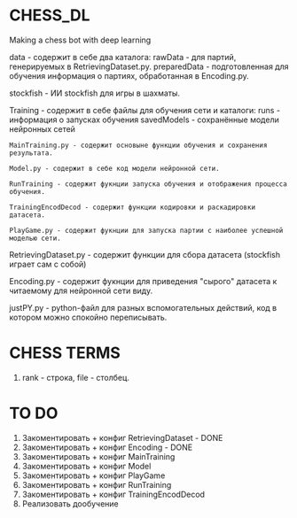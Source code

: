 # CHESS_DL
 Making a chess bot with deep learning

data - содержит в себе два каталога:
    rawData - для партий, генерируемых в RetrievingDataset.py.
    preparedData - подготовленная для обучения информация о партиях, обработанная в  Encoding.py.

stockfish - ИИ stockfish для игры в шахматы.

Training - содержит в себе файлы для обучения сети и каталоги:
    runs - информация о запусках обучения
    savedModels - сохранённые модели нейронных сетей

    MainTraining.py - содержит основыне функции обучения и сохранения результата.

    Model.py - содержит в себе код модели нейронной сети.

    RunTraining - содержит фукнции запуска обучения и отображения процесса обучения.

    TrainingEncodDecod - содержит функции кодировки и раскадировки датасета.

    PlayGame.py - содержит фукнции для запуска партии с наиболее успешной моделью сети.

RetrievingDataset.py - содержит функции для сбора датасета (stockfish играет сам с собой)

Encoding.py - содержит фукнции для приведения "сырого" датасета к читаемому для нейронной сети виду.

justPY.py - python-файл для разных вспомогательных действий, код в котором можно спокойно переписывать.


# CHESS TERMS
1) rank - строка, file - столбец.

# TO DO
1) Закоментировать + конфиг RetrievingDataset - DONE
2) Закоментировать + конфиг Encoding - DONE
3) Закоментировать + конфиг MainTraining
4) Закоментировать + конфиг Model
5) Закоментировать + конфиг PlayGame
6) Закоментировать + конфиг RunTraining
7) Закоментировать + конфиг TrainingEncodDecod
8) Реализовать дообучение